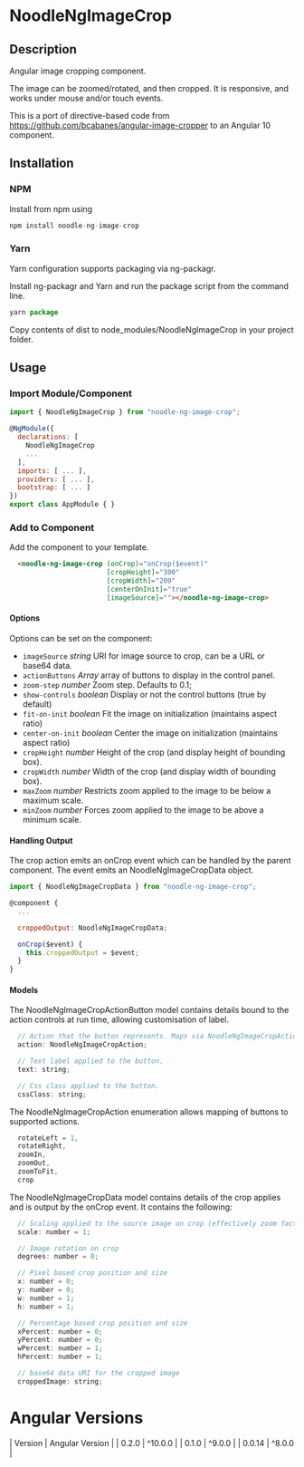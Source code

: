 # NoodleNgImageCrop

## Description

Angular image cropping component.

The image can be zoomed/rotated, and then cropped. It is responsive, and works under mouse and/or touch events.

This is a port of directive-based code from https://github.com/bcabanes/angular-image-cropper to an Angular 10 component.

## Installation
### NPM

Install from npm using 

``` javascript
npm install noodle-ng-image-crop
```

### Yarn

Yarn configuration supports packaging via ng-packagr.

Install ng-packagr and Yarn and run the package script from the command line.

```javascript
yarn package
```

Copy contents of dist to node_modules/NoodleNgImageCrop in your project folder.

## Usage

### Import Module/Component

``` javascript
import { NoodleNgImageCrop } from "noodle-ng-image-crop";

@NgModule({
  declarations: [
    NoodleNgImageCrop
    ...
  ],
  imports: [ ... ],
  providers: [ ... ],
  bootstrap: [ ... ]
})
export class AppModule { }
```

### Add to Component

Add the component to your template.

```html
  <noodle-ng-image-crop (onCrop)="onCrop($event)"
                        [cropHeight]="300"
                        [cropWidth]="200"
                        [centerOnInit]="true"
                        [imageSource]=""></noodle-ng-image-crop>
```
#### Options

Options can be set on the component:
<!--*```check-cross-origin boolean Enable cross origin or not-->
* `imageSource` _string_ URI for image source to crop, can be a URL or base64 data.
* `actionButtons` _Array<NoodleNgImageCropActionButton>_ array of buttons to display in the control panel.
* `zoom-step` _number_ Zoom step. Defaults to 0.1;
* `show-controls` _boolean_ Display or not the control buttons (true by default)
* `fit-on-init` _boolean_ Fit the image on initialization (maintains aspect ratio)
* `center-on-init` _boolean_ Center the image on initialization (maintains aspect ratio)
* `cropHeight` _number_ Height of the crop (and display height of bounding box).
* `cropWidth` _number_ Width of the crop (and display width of bounding box).
* `maxZoom` _number_ Restricts zoom applied to the image to be below a maximum scale.
* `minZoom` _number_ Forces zoom applied to the image to be above a minimum scale.

#### Handling Output

The crop action emits an onCrop event which can be handled by the parent component. The event emits an NoodleNgImageCropData object.

```javascript
import { NoodleNgImageCropData } from "noodle-ng-image-crop";

@component {
  ...

  croppedOutput: NoodleNgImageCropData;

  onCrop($event) {
    this.croppedOutput = $event;
  }
}
```

#### Models

The NoodleNgImageCropActionButton model contains details bound to the action controls at run time, allowing customisation of label.

```javascript
  // Action that the button represents. Maps via NoodleNgImageCropAction enumeration to a set of supported actions.
  action: NoodleNgImageCropAction;

  // Text label applied to the button.
  text: string;

  // Css class applied to the button.
  cssClass: string;
```

The NoodleNgImageCropAction enumeration allows mapping of buttons to supported actions.
```javascript
  rotateLeft = 1,
  rotateRight,
  zoomIn,
  zoomOut,
  zoomToFit,
  crop
```

The NoodleNgImageCropData model contains details of the crop applies and is output by the onCrop event. It contains the following:

```javascript
  // Scaling applied to the source image on crop (effectively zoom factor)
  scale: number = 1;

  // Image rotation on crop
  degrees: number = 0;

  // Pixel based crop position and size
  x: number = 0;
  y: number = 0;
  w: number = 1;  
  h: number = 1;

  // Percentage based crop position and size
  xPercent: number = 0;
  yPercent: number = 0;
  wPercent: number = 1;
  hPercent: number = 1;

  // base64 data URI for the cropped image
  croppedImage: string;
```

# Angular Versions
| Version | Angular Version |
| 0.2.0 | ^10.0.0 |
| 0.1.0 | ^9.0.0 |
| 0.0.14 | ^8.0.0 |
